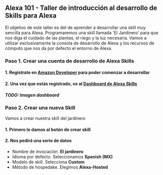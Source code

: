 ## Alexa 101 - Taller de introducción al desarrollo de Skills para Alexa

El objetivo de este taller es del de aprender a desarrollar una skill muy sencilla para Alexa. Programaremos una skill llamada 'El Jardinero' para que nos diga el cuidado de las plantas, el riego y la luz necesaria. Vamos a utilizar exclusivamente la consola de desarrollo de Alexa y los recursos de cómputo que nos da por defecto el entorno de Alexa.

### Paso 1. Crear una cuenta de desarrollo de Alexa Skills

#### 1. Regístrate en [Amazon Developer](developer.amazon.com) para poder comenzar a desarrollar
#### 2. Una vez que estás registrado, ve al [Dashboard de Alexa Skills](https://developer.amazon.com/alexa/console/ask)

##### TODO: Imagen dashboard

### Paso 2. Crear una nueva Skill

Vamos a crear nuestra skill del jardinero

#### 1. Primero le damos al botón de crear skill
#### 2. Nos pedirá una serie de datos
* Nombre de invocación. **El jardinero**
* Idioma por defecto. Seleccionamos **Spanish (MX)**
* Modelo de skill. Selecciona **Custom**
* Método de hospedake. Elegimos **Alexa-Hosted**
